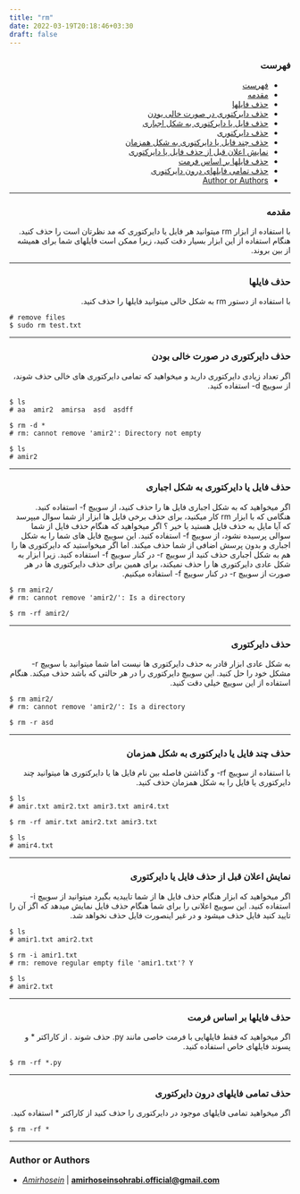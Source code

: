 ```yaml
---
title: "rm"
date: 2022-03-19T20:18:46+03:30
draft: false
---
```



<div dir='rtl'>

### فهرست

- [فهرست](#فهرست)
- [مقدمه](#مقدمه)
- [حذف فایلها](#حذف-فایلها)
- [حذف دایرکتوری در صورت خالی بودن](#حذف-دایرکتوری-در-صورت-خالی-بودن)
- [حذف فایل یا دایرکتوری به شکل اجباری](#حذف-فایل-یا-دایرکتوری-به-شکل-اجباری)
- [حذف دایرکتوری](#حذف-دایرکتوری)
- [حذف چند فایل یا دایرکتوری به شکل همزمان](#حذف-چند-فایل-یا-دایرکتوری-به-شکل-همزمان)
- [نمایش اعلان قبل از حذف فایل یا دایرکتوری](#نمایش-اعلان-قبل-از-حذف-فایل-یا-دایرکتوری)
- [حذف فایلها بر اساس فرمت](#حذف-فایلها-بر-اساس-فرمت)
- [حذف تمامی فایلهای درون دایرکتوری](#حذف-تمامی-فایلهای-درون-دایرکتوری)
- [Author or Authors](#author-or-authors)
</div>



---
<div dir='rtl'>

### مقدمه
با استفاده از ابزار rm میتوانید هر فایل یا دایرکتوری که مد نظرتان است را حذف کنید. هنگام استفاده از این ابزار بسیار دقت کنید، زیرا ممکن است فایلهای شما برای همیشه از بین بروند.
</div>



---
<div dir='rtl'>

### حذف فایلها
با استفاده از دستور rm به شکل خالی میتوانید فایلها را حذف کنید.
</div>

    # remove files
    $ sudo rm test.txt

---
<div dir='rtl'>

### حذف دایرکتوری در صورت خالی بودن
اگر تعداد زیادی دایرکتوری دارید و میخواهید که تمامی دایرکتوری های خالی حذف شوند، از سوییچ d- استفاده کنید.
</div>

    
    $ ls
    # aa  amir2  amirsa  asd  asdff

    $ rm -d *
    # rm: cannot remove 'amir2': Directory not empty

    $ ls
    # amir2

---
<div dir='rtl'>

### حذف فایل یا دایرکتوری به شکل اجباری
اگر میخواهید که به شکل اجباری فایل ها را حذف کنید، از سوییچ 
f- استفاده کنید.
هنگامی که با ابزار rm کار میکنید، برای حذف برخی فایل ها ابزار از شما سوال میپرسد که آیا مایل به حذف فایل هستید یا خیر ؟
اگر میخواهید که هنگام حذف فایل از شما سوالی پرسیده نشود، از سوییچ f- استفاده کنید.
این سوییچ فایل های شما را به شکل اجباری و بدون پرسش اضافی از شما حذف میکند. اما اگر میخواستید که دایرکتوری ها را هم به شکل اجباری حذف کنید از سوییچ r- در کنار سوییچ f- استفاده کنید. زیرا ابزار به شکل عادی دایرکتوری ها را حذف نمیکند، برای همین برای حذف دایرکتوری ها در هر صورت از سوییچ r- در کنار سوییچ f- استفاده میکنیم.
</div>
    
    $ rm amir2/
    # rm: cannot remove 'amir2/': Is a directory

    $ rm -rf amir2/


---
<div dir='rtl'>

### حذف دایرکتوری 
به شکل عادی ابزار قادر به حذف دایرکتوری ها نیست اما شما میتوانید با سوییچ r- مشکل خود را حل کنید.
این سوییچ دایرکتوری را در هر حالتی که باشد حذف میکند. هنگام استفاده از این سوییچ خیلی دقت کنید.
</div>

    $ rm amir2/
    # rm: cannot remove 'amir2/': Is a directory

    $ rm -r asd 


---
<div dir='rtl'>

### حذف چند فایل یا دایرکتوری به شکل همزمان
با استفاده از سوییچ rf- و گذاشتن فاصله بین نام فایل ها یا دایرکتوری ها میتوانید چند دایرکتوری یا فایل را به شکل همزمان حذف کنید.
</div>

    $ ls
    # amir.txt amir2.txt amir3.txt amir4.txt

    $ rm -rf amir.txt amir2.txt amir3.txt

    $ ls 
    # amir4.txt


---
<div dir='rtl'>

### نمایش اعلان قبل از حذف فایل یا دایرکتوری
اگر میخواهید که ابزار هنگام حذف فایل ها از شما تاییدیه بگیرد میتوانید از سوییچ i- استفاده کنید.
این سوییچ اعلانی را برای شما هنگام حذف فایل نمایش میدهد که اگز آن را تایید کنید فایل حذف میشود و در غیر اینصورت فایل حذف نخواهد شد.
</div>

    $ ls 
    # amir1.txt amir2.txt

    $ rm -i amir1.txt
    # rm: remove regular empty file 'amir1.txt'? Y

    $ ls 
    # amir2.txt


---
<div dir='rtl'>

### حذف فایلها بر اساس فرمت
اگر میخواهید که فقط فایلهایی با فرمت خاصی مانند py. حذف شوند . از کاراکتر * و پسوند فایلهای خاص استفاده کنید.
</div>

    $ rm -rf *.py


---
<div dir='rtl'>

### حذف تمامی فایلهای درون دایرکتوری
اگر میخواهید تمامی فایلهای موجود در دایرکتوری را حذف کنید از کاراکتر * استفاده کنید.
</div>

    $ rm -rf *

---
### Author or Authors

- *[Amirhosein](https://github.com/amirhoseinsb)* | **<amirhoseinsohrabi.official@gmail.com>**
